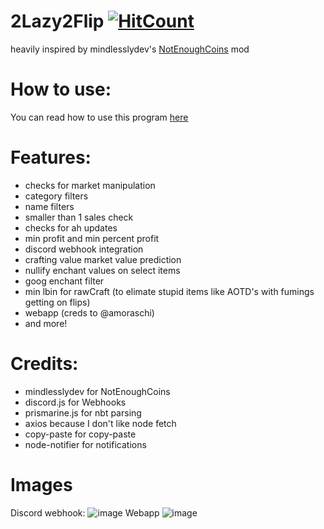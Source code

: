 # 2Lazy2Flip [![HitCount](http://hits.dwyl.com/aesthetic0001/2Lazy2Flip.svg)](http://hits.dwyl.com/aesthetic0001/2Lazy2Flip)

heavily inspired by mindlesslydev's [NotEnoughCoins](https://github.com/mindlesslydev/NotEnoughCoins) mod  

# How to use:

You can read how to use this program [here](https://github.com/aesthetic0001/2Lazy2Flip/blob/main/docs/howto.md)

# Features:
- checks for market manipulation
- category filters 
- name filters
- smaller than 1 sales check
- checks for ah updates 
- min profit and min percent profit
- discord webhook integration
- crafting value market value prediction 
- nullify enchant values on select items
- goog enchant filter
- min lbin for rawCraft (to elimate stupid items like AOTD's with fumings getting on flips)
- webapp (creds to @amoraschi)
- and more!  

# Credits:
- mindlesslydev for NotEnoughCoins
- discord.js for Webhooks
- prismarine.js for nbt parsing
- axios because I don't like node fetch
- copy-paste for copy-paste
- node-notifier for notifications

# Images
Discord webhook:
![image](https://user-images.githubusercontent.com/15858616/142711597-1968ef3f-cded-4b37-b2a3-0f4178ae37f6.png)
Webapp
![image](https://user-images.githubusercontent.com/15858616/142747304-98b80c0d-475a-404b-8171-dea3132b8c89.png)
